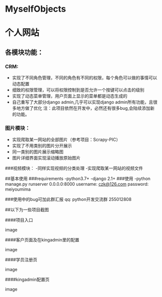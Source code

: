 # MyselfObjects
# 个人网站

## 各模块功能：
### CRM:
- 实现了不同角色管理，不同的角色有不同的权限，每个角色可以做的事情可以动态配置
- 细致的权限管理，可以将权限控制到是否允许一个按键可以点击的级别
- 实现了动态菜单管理，用户页面上显示的菜单都是动态生成的
- 自己重写了大部分django admin,几乎可以实现django admin所有功能，且很多地方做了优化
注：此项目依然在开发中，必然还有很多bug,会陆续添加新的功能。

### 图片模块：
- 实现爬取某一网站的全部图片（参考项目：Scrapy-PIC）
- 实现了不用类别的图片分开展示
- 同一类别的图片展示缩略图
- 图片详细界面实现滚动播放原始图片

###视频模块：
-同样实现视频的分类处理
-实现爬取某一网站的视频文件

##基本使用
###requirements
-python3.7+
-django 2.1+
###使用
-python manage.py runserver 0.0.0.0:8000
username: czk@126.com password: meiyoumima


###使用中的bug可加此群汇报 qq: python开发交流群 255012808

##以下为一些项目截图

####项目入口

image

####客户页面及在kingadmin里的配置

image

####学员注册页

image

####kingadmin配置页

image
